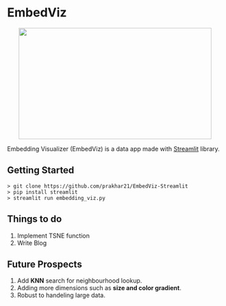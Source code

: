 # EmbedViz
<p align="center">
  <img width="450" height="260" src="https://github.com/prakhar21/EmbedViz-Streamlit/blob/master/feature.png">
</p>

Embedding Visualizer (EmbedViz) is a data app made with [Streamlit](https://github.com/streamlit/streamlit) library. 

## Getting Started
```
> git clone https://github.com/prakhar21/EmbedViz-Streamlit
> pip install streamlit
> streamlit run embedding_viz.py
```

## Things to do
1. Implement TSNE function
2. Write Blog

## Future Prospects
1. Add __KNN__ search for neighbourhood lookup.
2. Adding more dimensions such as __size and color gradient__.
3. Robust to handeling large data.

